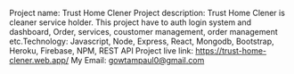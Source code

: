 Project name: Trust Home Clener
Project description: Trust Home Clener is cleaner service holder. This project have to auth login system and dashboard, Order, services, coustomer management, order management etc.Technology: Javascript, Node, Express, React, Mongodb, Bootstrap, Heroku, Firebase, NPM, REST API
Project live link: https://trust-home-clener.web.app/
My Email: gowtampaul0@gmail.com

